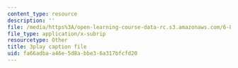 ```yaml
---
content_type: resource
description: ''
file: /media/https%3A/open-learning-course-data-rc.s3.amazonaws.com/6-858-computer-systems-security-fall-2014/fa66adbaa46e5d8abbe36a317bfcfd20_OgGTJIgNewE.vtt
file_type: application/x-subrip
resourcetype: Other
title: 3play caption file
uid: fa66adba-a46e-5d8a-bbe3-6a317bfcfd20
---
```


